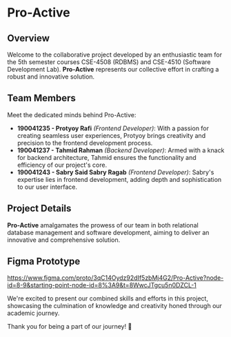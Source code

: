 # Pro-Active

## Overview
Welcome to the collaborative project developed by an enthusiastic team for the 5th semester courses CSE-4508 (RDBMS) and CSE-4510 (Software Development Lab). **Pro-Active** represents our collective effort in crafting a robust and innovative solution.

## Team Members
Meet the dedicated minds behind Pro-Active:
- **190041235 - Protyoy Rafi** *(Frontend Developer)*: With a passion for creating seamless user experiences, Protyoy brings creativity and precision to the frontend development process.
- **190041237 - Tahmid Rahman** *(Backend Developer)*: Armed with a knack for backend architecture, Tahmid ensures the functionality and efficiency of our project's core.
- **190041243 - Sabry Said Sabry Ragab** *(Frontend Developer)*: Sabry's expertise lies in frontend development, adding depth and sophistication to our user interface.

## Project Details
**Pro-Active** amalgamates the prowess of our team in both relational database management and software development, aiming to deliver an innovative and comprehensive solution.

## Figma Prototype
https://www.figma.com/proto/3qC14Oydz92dIf5zbMj4G2/Pro-Active?node-id=8-9&starting-point-node-id=8%3A9&t=8WwcJTgcu5n0DZCL-1

We're excited to present our combined skills and efforts in this project, showcasing the culmination of knowledge and creativity honed through our academic journey.

Thank you for being a part of our journey! 🚀

